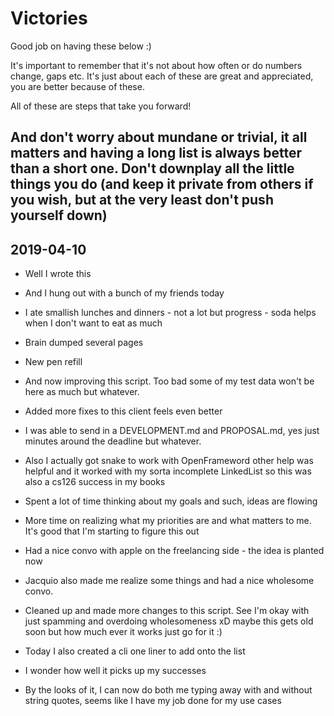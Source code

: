 # Victories

Good job on having these below :)

It's important to remember that it's not about how often or do numbers change, gaps etc. It's just about each of these are great and appreciated, you are better because of these.

All of these are steps that take you forward!

And don't worry about mundane or trivial, it all matters and having a long list is always better than a short one. Don't downplay all the little things you do (and keep it private from others if you wish, but at the very least don't push yourself down)
--------------------------------------------------
## 2019-04-10

- Well I wrote this

- And I hung out with a bunch of my friends today

- I ate smallish lunches and dinners - not a lot but progress - soda helps when I don't want to eat as much

- Brain dumped several pages 

- New pen refill
 
- And now improving this script. Too bad some of my test data won't be here as much but whatever.

- Added more fixes to this client feels even better

- I was able to send in a DEVELOPMENT.md and PROPOSAL.md, yes just minutes around the deadline but whatever. 

- Also I actually got snake to work with OpenFrameword other help was helpful and it worked with my sorta incomplete LinkedList so this was also a cs126 success in my books

- Spent a lot of time thinking about my goals and such, ideas are flowing

- More time on realizing what my priorities are and what matters to me. It's good that I'm starting to figure this out

- Had a nice convo with apple on the freelancing side - the idea is planted now 

- Jacquio also made me realize some things and had a nice wholesome convo. 

- Cleaned up and made more changes to this script. See I'm okay with just spamming and overdoing wholesomeness xD maybe this gets old soon but how much ever it works just go for it :)

- Today I also created a cli one liner to add onto the list

- I wonder how well it picks up my successes

- By the looks of it, I can now do both me typing away with and without string quotes, seems like I have my job done for my use cases

